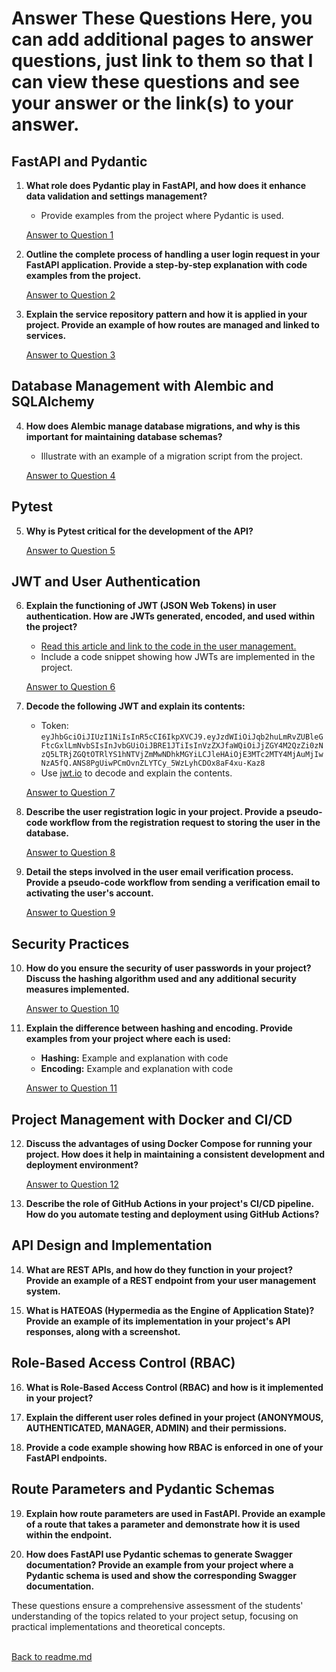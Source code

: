 # Answer These Questions Here, you can add additional pages to answer questions, just link to them so that I can view these questions and see your answer or the link(s) to your answer.

## FastAPI and Pydantic

1. **What role does Pydantic play in FastAPI, and how does it enhance data validation and settings management?**
   - Provide examples from the project where Pydantic is used.

   [Answer to Question 1](homework02_answers/01_FastAPI_and_Pydantic.md)

2. **Outline the complete process of handling a user login request in your FastAPI application. Provide a step-by-step explanation with code examples from the project.**

   [Answer to Question 2](homework02_answers/02_FastAPI_and_Pydantic.md)

3. **Explain the service repository pattern and how it is applied in your project. Provide an example of how routes are managed and linked to services.**

   [Answer to Question 3](homework02_answers/03_FastAPI_and_Pydantic.md)

## Database Management with Alembic and SQLAlchemy

4. **How does Alembic manage database migrations, and why is this important for maintaining database schemas?**
   - Illustrate with an example of a migration script from the project.

   [Answer to Question 4](homework02_answers/04_Database_Management_with_Alembic_and_SQLAlchemy.md)

## Pytest

5. **Why is Pytest critical for the development of the API?**

   [Answer to Question 5](homework02_answers/05_Pytest.md)

## JWT and User Authentication

6. **Explain the functioning of JWT (JSON Web Tokens) in user authentication. How are JWTs generated, encoded, and used within the project?**
   - [Read this article and link to the code in the user management.](https://supertokens.com/blog/what-is-jwt)
   - Include a code snippet showing how JWTs are implemented in the project.

   [Answer to Question 6](homework02_answers/06_JWT_and_User_Authentication.md)

7. **Decode the following JWT and explain its contents:**
   - Token: `eyJhbGciOiJIUzI1NiIsInR5cCI6IkpXVCJ9.eyJzdWIiOiJqb2huLmRvZUBleGFtcGxlLmNvbSIsInJvbGUiOiJBRE1JTiIsInVzZXJfaWQiOiJjZGY4M2QzZi0zNzQ5LTRjZGQtOTRlYS1hNTVjZmMwNDhkMGYiLCJleHAiOjE3MTc2MTY4MjAuMjIwNzA5fQ.ANS8PgUiwPCmOvnZLYTCy_5WzLyhCDOx8aF4xu-Kaz8`
   - Use [jwt.io](https://jwt.io/) to decode and explain the contents.

   [Answer to Question 7](homework02_answers/07_JWT_and_User_Authentication.md)

8. **Describe the user registration logic in your project. Provide a pseudo-code workflow from the registration request to storing the user in the database.**

   [Answer to Question 8](homework02_answers/08_JWT_and_User_Authentication.md)

9. **Detail the steps involved in the user email verification process. Provide a pseudo-code workflow from sending a verification email to activating the user's account.**

   [Answer to Question 9](homework02_answers/09_JWT_and_User_Authentication.md)

## Security Practices

10. **How do you ensure the security of user passwords in your project? Discuss the hashing algorithm used and any additional security measures implemented.**

      [Answer to Question 10](homework02_answers/10_Security_Practices.md)

11. **Explain the difference between hashing and encoding. Provide examples from your project where each is used:**
    - **Hashing:** Example and explanation with code
    - **Encoding:** Example and explanation with code
   
    [Answer to Question 11](homework02_answers/11_Security_Practices.md)

## Project Management with Docker and CI/CD

12. **Discuss the advantages of using Docker Compose for running your project. How does it help in maintaining a consistent development and deployment environment?**

      [Answer to Question 12](homework02_answers/12_Project_Management_with_Docker_and_CI_CD.md)

13. **Describe the role of GitHub Actions in your project's CI/CD pipeline. How do you automate testing and deployment using GitHub Actions?**

## API Design and Implementation

14. **What are REST APIs, and how do they function in your project? Provide an example of a REST endpoint from your user management system.**

15. **What is HATEOAS (Hypermedia as the Engine of Application State)? Provide an example of its implementation in your project's API responses, along with a screenshot.**

## Role-Based Access Control (RBAC)

16. **What is Role-Based Access Control (RBAC) and how is it implemented in your project?**

17. **Explain the different user roles defined in your project (ANONYMOUS, AUTHENTICATED, MANAGER, ADMIN) and their permissions.**

18. **Provide a code example showing how RBAC is enforced in one of your FastAPI endpoints.**

## Route Parameters and Pydantic Schemas

19. **Explain how route parameters are used in FastAPI. Provide an example of a route that takes a parameter and demonstrate how it is used within the endpoint.**

20. **How does FastAPI use Pydantic schemas to generate Swagger documentation? Provide an example from your project where a Pydantic schema is used and show the corresponding Swagger documentation.**

These questions ensure a comprehensive assessment of the students' understanding of the topics related to your project setup, focusing on practical implementations and theoretical concepts.

<br>[Back to readme.md](readme.md)
